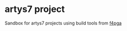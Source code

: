 # artys7 project
Sandbox for artys7 projects using build tools from [f4pga][f4pga-link]

[f4pga-link]:https://f4pga.org/
